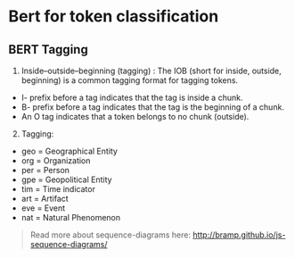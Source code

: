 
Bert for token classification
===

## BERT Tagging 
1. Inside–outside–beginning (tagging) : 
The IOB (short for inside, outside, beginning) is a common tagging format for tagging tokens.
* I- prefix before a tag indicates that the tag is inside a chunk.
* B- prefix before a tag indicates that the tag is the beginning of a chunk.
* An O tag indicates that a token belongs to no chunk (outside).

2. Tagging:
* geo = Geographical Entity
* org = Organization
* per = Person
* gpe = Geopolitical Entity
* tim = Time indicator
* art = Artifact
* eve = Event
* nat = Natural Phenomenon


> Read more about sequence-diagrams here: http://bramp.github.io/js-sequence-diagrams/


